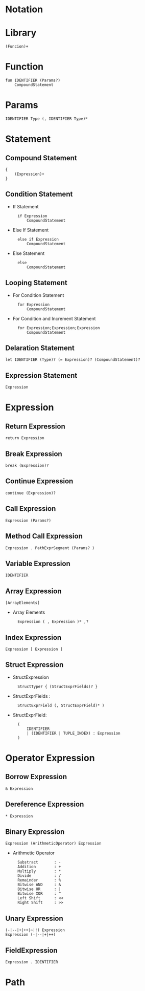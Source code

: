 # Notation


# Library

    (Funcion)+

# Function

    fun IDENTIFIER (Params?)
        CompoundStatement

# Params

    IDENTIFIER Type (, IDENTIFIER Type)*

# Statement

## Compound Statement
    {
        (Expression)+
    }

## Condition Statement

- If Statement

        if Expression
            CompoundStatement

- Else If Statement

        else if Expression
            CompoundStatement

- Else Statement

        else
            CompoundStatement

## Looping Statement

- For Condition Statement

        for Expression
            CompoundStatement

- For Condition and Increment Statement

        for Expression;Expression;Expression
            CompoundStatement

## Delaration Statement

    let IDENTIFIER (Type)? (= Expression)? (CompoundStatement)?

## Expression Statement
    
    Expression

# Expression

## Return Expression

    return Expression

## Break Expression

    break (Expression)?

## Continue Expression

    continue (Expression)?

## Call Expression

    Expression (Params?)

## Method Call Expression

    Expression . PathExprSegment (Params? )

## Variable Expression
    
    IDENTIFIER

## Array Expression

    [ArrayElements]

- Array Elements

        Expression ( , Expression )* ,?

## Index Expression

    Expression [ Expression ]

## Struct Expression

- StructExpression

        StructType? { (StructExprFields)? }

- StructExprFields :

        StructExprField (, StructExprField)* )

- StructExprField:

        (
            IDENTIFIER
            | (IDENTIFIER | TUPLE_INDEX) : Expression
        )

# Operator Expression

## Borrow Expression

    & Expression

## Dereference Expression

    * Expression

## Binary Expression

    Expression (ArithmeticOperator) Expression

- Arithmetic Operator

        Substract       : -
        Addition        : +
        Multiply        : *
        Divide          : /
        Remainder       : %
        Bitwise AND     : &
        Bitwise OR      : |
        Bitwise XOR     : ^
        Left Shift      : <<
        Right Shift     : >>

## Unary Expression

    (-|--|+|++|~|!) Expression
    Expression (-|--|+|++)

## FieldExpression

    Expression . IDENTIFIER

# Path
